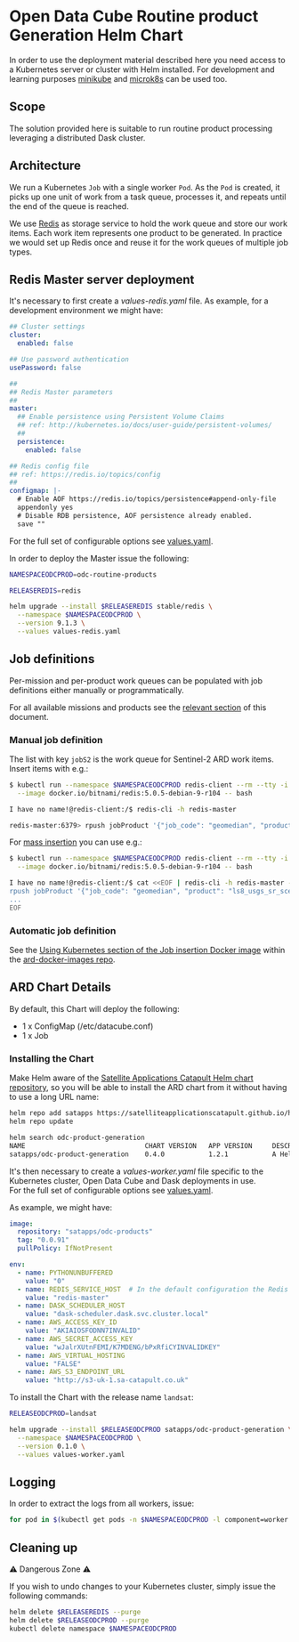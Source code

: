 # Open Data Cube Routine product Generation Helm Chart

In order to use the deployment material described here you need access to a Kubernetes server or cluster with Helm installed. For development and learning purposes [minikube](https://kubernetes.io/docs/setup/learning-environment/minikube/) and [microk8s](https://microk8s.io/) can be used too.

## Scope

The solution provided here is suitable to run routine product processing leveraging a distributed Dask cluster.

## Architecture

We run a Kubernetes `Job` with a single worker `Pod`. As the `Pod` is created, it picks up one unit of work from a task queue, processes it, and repeats until the end of the queue is reached.

We use [Redis](https://redis.io/) as storage service to hold the work queue and store our work items. Each work item represents one product to be generated. In practice we would set up Redis once and reuse it for the work queues of multiple job types.

## Redis Master server deployment

It's necessary to first create a *values-redis.yaml* file. As example, for a development environment we might have:

```yaml
## Cluster settings
cluster:
  enabled: false

## Use password authentication
usePassword: false

##
## Redis Master parameters
##
master:
  ## Enable persistence using Persistent Volume Claims
  ## ref: http://kubernetes.io/docs/user-guide/persistent-volumes/
  ##
  persistence:
    enabled: false

## Redis config file
## ref: https://redis.io/topics/config
##
configmap: |-
  # Enable AOF https://redis.io/topics/persistence#append-only-file
  appendonly yes
  # Disable RDB persistence, AOF persistence already enabled.
  save ""
```

For the full set of configurable options see [values.yaml](https://github.com/helm/charts/blob/master/stable/redis/values.yaml).

In order to deploy the Master issue the following:

```bash
NAMESPACEODCPROD=odc-routine-products

RELEASEREDIS=redis

helm upgrade --install $RELEASEREDIS stable/redis \
  --namespace $NAMESPACEODCPROD \
  --version 9.1.3 \
  --values values-redis.yaml
```

## Job definitions

Per-mission and per-product work queues can be populated with job definitions either manually or programmatically.

For all available missions and products see the [relevant section](https://github.com/SatelliteApplicationsCatapult/helm-charts/tree/master/stable/ard-campaign#other-missions-and-products) of this document.

### Manual job definition

The list with key `jobS2` is the work queue for Sentinel-2 ARD work items. Insert items with e.g.:

```bash
$ kubectl run --namespace $NAMESPACEODCPROD redis-client --rm --tty -i --restart='Never' \
  --image docker.io/bitnami/redis:5.0.5-debian-9-r104 -- bash

I have no name!@redis-client:/$ redis-cli -h redis-master

redis-master:6379> rpush jobProduct '{"job_code": "geomedian", "product": "ls8_usgs_sr_scene", "query_x_from": "2130000.0", "query_y_from": "3499700.0", "query_x_to": "2233300.0", "query_y_to": "3600300.0", "query_crs": "EPSG:3460", "time_from": "2019-01-01", "time_to": "2019-12-31", "output_crs": "EPSG:3460", "prefix": "commonsensing/fiji/landsat_8_geomedian/2019"}'
```

For [mass insertion](https://redis.io/topics/mass-insert) you can use e.g.:

```bash
$ kubectl run --namespace $NAMESPACEODCPROD redis-client --rm --tty -i --restart='Never' \
  --image docker.io/bitnami/redis:5.0.5-debian-9-r104 -- bash

I have no name!@redis-client:/$ cat <<EOF | redis-cli -h redis-master --pipe
rpush jobProduct '{"job_code": "geomedian", "product": "ls8_usgs_sr_scene", "query_x_from": "2130000.0", "query_y_from": "3499700.0", "query_x_to": "2233300.0", "query_y_to": "3600300.0", "query_crs": "EPSG:3460", "time_from": "2019-01-01", "time_to": "2019-12-31", "output_crs": "EPSG:3460", "prefix": "commonsensing/fiji/landsat_8_geomedian/2019"}'
...
EOF
```

### Automatic job definition

See the [Using Kubernetes section of the Job insertion Docker image](https://github.com/SatelliteApplicationsCatapult/ard-docker-images/blob/master/job-insert/README.md#using-kubernetes) within the [ard-docker-images repo](https://github.com/SatelliteApplicationsCatapult/ard-docker-images).

## ARD Chart Details

By default, this Chart will deploy the following:
- 1 x ConfigMap (/etc/datacube.conf)
- 1 x Job

### Installing the Chart

Make Helm aware of the [Satellite Applications Catapult Helm chart repository](https://satelliteapplicationscatapult.github.io/helm-charts/), so you will be able to install the ARD chart from it without having to use a long URL name:

```bash
helm repo add satapps https://satelliteapplicationscatapult.github.io/helm-charts
helm repo update

helm search odc-product-generation
NAME                              CHART VERSION   APP VERSION     DESCRIPTION
satapps/odc-product-generation    0.4.0           1.2.1           A Helm chart for generating routine EO products with Kubernetes
```

It's then necessary to create a *values-worker.yaml* file specific to the Kubernetes cluster, Open Data Cube and Dask deployments in use.\
For the full set of configurable options see [values.yaml](values.yaml).

As example, we might have:

```yaml
image:
  repository: "satapps/odc-products"
  tag: "0.0.91"
  pullPolicy: IfNotPresent

env:
  - name: PYTHONUNBUFFERED
    value: "0"
  - name: REDIS_SERVICE_HOST  # In the default configuration the Redis master and worker Pods are in the same namespace
    value: "redis-master"
  - name: DASK_SCHEDULER_HOST
    value: "dask-scheduler.dask.svc.cluster.local"
  - name: AWS_ACCESS_KEY_ID
    value: "AKIAIOSFODNN7INVALID"
  - name: AWS_SECRET_ACCESS_KEY
    value: "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"
  - name: AWS_VIRTUAL_HOSTING
    value: "FALSE"
  - name: AWS_S3_ENDPOINT_URL
    value: "http://s3-uk-1.sa-catapult.co.uk"
```

To install the Chart with the release name `landsat`:

```bash
RELEASEODCPROD=landsat

helm upgrade --install $RELEASEODCPROD satapps/odc-product-generation \
  --namespace $NAMESPACEODCPROD \
  --version 0.1.0 \
  --values values-worker.yaml
```

## Logging

In order to extract the logs from all workers, issue:

```bash
for pod in $(kubectl get pods -n $NAMESPACEODCPROD -l component=worker -o name); do kubectl logs $pod -n $NAMESPACEODCPROD; done
```

## Cleaning up

:warning: Dangerous Zone :warning:

If you wish to undo changes to your Kubernetes cluster, simply issue the following commands:

```bash
helm delete $RELEASEREDIS --purge
helm delete $RELEASEODCPROD --purge
kubectl delete namespace $NAMESPACEODCPROD
```

